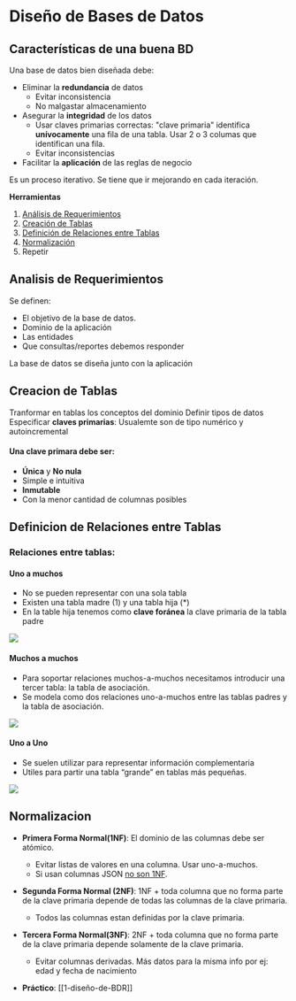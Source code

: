 # Diseño de Bases de Datos
## Características de una buena BD
Una base de datos bien diseñada debe:
* Eliminar la **redundancia** de datos
	* Evitar inconsistencia
	* No malgastar almacenamiento
* Asegurar la **integridad** de los datos
	* Usar claves primarias correctas: "clave primaria" identifica **unívocamente** una fila de una tabla.
	Usar 2 o 3 columas que identifican una fila.
	* Evitar inconsistencias
* Facilitar la **aplicación** de las reglas de negocio

Es un proceso iterativo. Se tiene que ir mejorando en cada iteración.

**Herramientas**
1. [Análisis de Requerimientos](#analisis-de-requerimientos)
2. [Creación de Tablas](#creacion-de-tablas)
3. [Definición de Relaciones entre Tablas](#definicion-de-relaciones-entre-tablas)
4. [Normalización](#normalizacion)
5. Repetir

## Analisis de Requerimientos
Se definen:
* El objetivo de la base de datos.
* Dominio de la aplicación
* Las entidades
* Que consultas/reportes debemos responder

La base de datos se diseña junto con la aplicación

## Creacion de Tablas
Tranformar en tablas los conceptos del dominio
Definir tipos de datos
Especificar **claves primarias**: Usualemte son de tipo numérico y autoincremental

#### Una clave primara debe ser:
* **Única** y **No nula**
* Simple e intuitiva
* **Inmutable**
* Con la menor cantidad de columnas posibles

## Definicion de Relaciones entre Tablas
### Relaciones entre tablas:
#### Uno a muchos
* No se pueden representar con una sola tabla
* Existen una tabla madre (1) y una tabla hija (*)
* En la table hija tenemos como **clave foránea** la clave primaria de la tabla padre

![](https://lh6.googleusercontent.com/lE3YJUViPKOPP3xk-f-89dG_6gNiQs2ePMxCgeYLudHlVNrVH7w6p-F7E75LCruT4_y-9b3DfPQceO5pSvdSzsObJjeiPgAMTE06l4ahNLsxUW70-7OEs668b-0hzcl0Q1F0d5dU2tcroD9C4tG11D4)

#### Muchos a muchos
-   Para soportar relaciones muchos-a-muchos necesitamos introducir una tercer 
tabla: la tabla de asociación.
-   Se modela como dos relaciones uno-a-muchos entre las tablas padres y la tabla de asociación. 

![](https://lh5.googleusercontent.com/18u7WlE6YbIPSw5nqi_NNEG4rzwJVQZotNLAs1QPDREWWmdTLABpQn4pzjdeVNCEarjKBB44OJVnOP9-jHTNwVnxZs0M4kmmRs1njrDrFCjIhHYcMYA3dVn4HC2lwUdQTnfopVuHYPMoBm4NK7mHpEE)

#### Uno a Uno
-   Se suelen utilizar para representar información complementaria
-   Utiles para partir una tabla “grande” en tablas más pequeñas.

![](https://lh3.googleusercontent.com/vRST09o83Edtk21pIws43C4O1Wgo9oPa8QG-XtdHMWChcEr76o9qasK9BM7sCkzHISzYa2wXVIatijvfdS3FQM6MHXlxEWsQUL7oWKHzC1I1ifBIGALe79cFqtPSTp5PHuAGHNiRJeqwNRoO9vDCil4)

## Normalizacion
-   **Primera Forma Normal(1NF)**: El dominio de las columnas debe ser atómico.
	-   Evitar listas de valores en una columna. Usar uno-a-muchos.
	-   Si usan columnas JSON [no son 1NF](https://www.thomascerqueus.fr/json-fields-relational-databases-postgresql/).

-   **Segunda Forma Normal (2NF)**: 1NF + toda columna que no forma parte de la clave primaria depende de todas las columnas de la clave primaria.
	-   Todos las columnas estan definidas por la clave primaria.

-   **Tercera Forma Normal(3NF)**: 2NF + toda columna que no forma parte de la clave primaria depende solamente de la clave primaria.
	-   Evitar columnas derivadas. Más datos para la misma info por  ej: edad y fecha de nacimiento


- **Práctico**: [[1-diseño-de-BDR]]